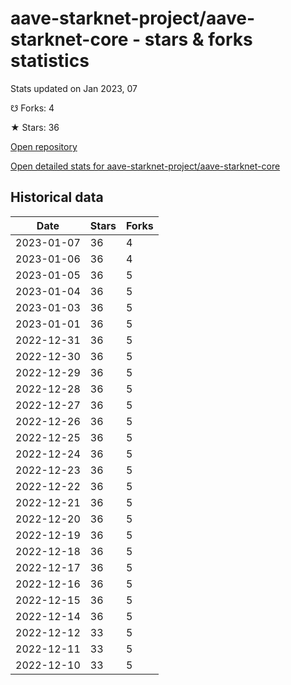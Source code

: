 # aave-starknet-project/aave-starknet-core - stars & forks statistics

Stats updated on Jan 2023, 07

☋ Forks: 4

★ Stars: 36

[Open repository](https://github.com/aave-starknet-project/aave-starknet-core)

[Open detailed stats for aave-starknet-project/aave-starknet-core](https://reviewgithub.com/rep/aave-starknet-project/aave-starknet-core)

## Historical data
| Date | Stars | Forks |
|------|-------|-------|
| 2023-01-07 | 36 | 4 | 
| 2023-01-06 | 36 | 4 | 
| 2023-01-05 | 36 | 5 | 
| 2023-01-04 | 36 | 5 | 
| 2023-01-03 | 36 | 5 | 
| 2023-01-01 | 36 | 5 | 
| 2022-12-31 | 36 | 5 | 
| 2022-12-30 | 36 | 5 | 
| 2022-12-29 | 36 | 5 | 
| 2022-12-28 | 36 | 5 | 
| 2022-12-27 | 36 | 5 | 
| 2022-12-26 | 36 | 5 | 
| 2022-12-25 | 36 | 5 | 
| 2022-12-24 | 36 | 5 | 
| 2022-12-23 | 36 | 5 | 
| 2022-12-22 | 36 | 5 | 
| 2022-12-21 | 36 | 5 | 
| 2022-12-20 | 36 | 5 | 
| 2022-12-19 | 36 | 5 | 
| 2022-12-18 | 36 | 5 | 
| 2022-12-17 | 36 | 5 | 
| 2022-12-16 | 36 | 5 | 
| 2022-12-15 | 36 | 5 | 
| 2022-12-14 | 36 | 5 | 
| 2022-12-12 | 33 | 5 | 
| 2022-12-11 | 33 | 5 | 
| 2022-12-10 | 33 | 5 | 

